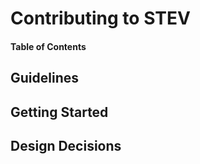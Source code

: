 # Contributing to STEV

#### Table of Contents

## Guidelines

## Getting Started

## Design Decisions

## 
